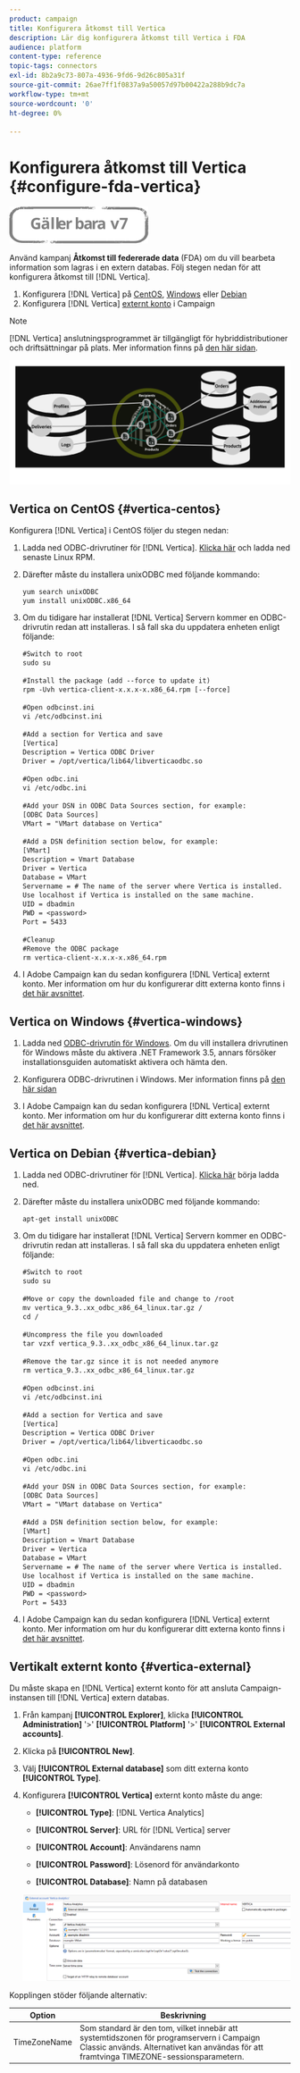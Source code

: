 ```yaml
---
product: campaign
title: Konfigurera åtkomst till Vertica
description: Lär dig konfigurera åtkomst till Vertica i FDA
audience: platform
content-type: reference
topic-tags: connectors
exl-id: 8b2a9c73-807a-4936-9fd6-9d26c805a31f
source-git-commit: 26ae7ff1f0837a9a50057d97b00422a288b9dc7a
workflow-type: tm+mt
source-wordcount: '0'
ht-degree: 0%

---
```


# Konfigurera åtkomst till Vertica {#configure-fda-vertica}

![](../../assets/v7-only.svg)

Använd kampanj **Åtkomst till federerade data** (FDA) om du vill bearbeta information som lagras i en extern databas. Följ stegen nedan för att konfigurera åtkomst till [!DNL Vertica].

1. Konfigurera [!DNL Vertica] på [CentOS](#vertica-centos), [Windows](#vertica-windows) eller [Debian](#vertica-debian)
1. Konfigurera [!DNL Vertica] [externt konto](#vertica-external) i Campaign

>[!NOTE]
>
>[!DNL Vertica] anslutningsprogrammet är tillgängligt för hybriddistributioner och driftsättningar på plats. Mer information finns på [den här sidan](../../installation/using/capability-matrix.md).

![](assets/snowflake_3.png)

## Vertica on CentOS {#vertica-centos}

Konfigurera [!DNL Vertica] i CentOS följer du stegen nedan:

1. Ladda ned ODBC-drivrutiner för [!DNL Vertica]. [Klicka här](https://www.vertica.com/download/vertica/client-drivers/) och ladda ned senaste Linux RPM.

1. Därefter måste du installera unixODBC med följande kommando:

   ```
   yum search unixODBC
   yum install unixODBC.x86_64
   ```

1. Om du tidigare har installerat [!DNL Vertica] Servern kommer en ODBC-drivrutin redan att installeras. I så fall ska du uppdatera enheten enligt följande:

   ```
   #Switch to root
   sudo su
   
   #Install the package (add --force to update it)
   rpm -Uvh vertica-client-x.x.x-x.x86_64.rpm [--force]
   
   #Open odbcinst.ini
   vi /etc/odbcinst.ini
   
   #Add a section for Vertica and save
   [Vertica]
   Description = Vertica ODBC Driver
   Driver = /opt/vertica/lib64/libverticaodbc.so
   
   #Open odbc.ini
   vi /etc/odbc.ini
   
   #Add your DSN in ODBC Data Sources section, for example:
   [ODBC Data Sources]
   VMart = "VMart database on Vertica"
   
   #Add a DSN definition section below, for example:
   [VMart]
   Description = Vmart Database
   Driver = Vertica
   Database = VMart
   Servername = # The name of the server where Vertica is installed. Use localhost if Vertica is installed on the same machine.
   UID = dbadmin
   PWD = <password>
   Port = 5433
   
   #Cleanup
   #Remove the ODBC package
   rm vertica-client-x.x.x-x.x86_64.rpm
   ```

1. I Adobe Campaign kan du sedan konfigurera [!DNL Vertica] externt konto. Mer information om hur du konfigurerar ditt externa konto finns i [det här avsnittet](#vertica-external).

## Vertica on Windows {#vertica-windows}

1. Ladda ned [ODBC-drivrutin för Windows](https://www.vertica.com/download/vertica/client-drivers/). Om du vill installera drivrutinen för Windows måste du aktivera .NET Framework 3.5, annars försöker installationsguiden automatiskt aktivera och hämta den.

1. Konfigurera ODBC-drivrutinen i Windows. Mer information finns på [den här sidan](https://www.vertica.com/docs/9.2.x/HTML/Content/Authoring/ConnectingToVertica/ClientODBC/SettingUpADSN.htm)

1. I Adobe Campaign kan du sedan konfigurera [!DNL Vertica] externt konto. Mer information om hur du konfigurerar ditt externa konto finns i [det här avsnittet](#vertical-external).

## Vertica on Debian {#vertica-debian}

1. Ladda ned ODBC-drivrutiner för [!DNL Vertica]. [Klicka här](https://sfc-repo.snowflakecomputing.com/odbc/linux/latest/index.html) börja ladda ned.

1. Därefter måste du installera unixODBC med följande kommando:

   ```
   apt-get install unixODBC
   ```

1. Om du tidigare har installerat [!DNL Vertica] Servern kommer en ODBC-drivrutin redan att installeras. I så fall ska du uppdatera enheten enligt följande:

   ```
   #Switch to root
   sudo su
   
   #Move or copy the downloaded file and change to /root
   mv vertica_9.3..xx_odbc_x86_64_linux.tar.gz /
   cd /
   
   #Uncompress the file you downloaded
   tar vzxf vertica_9.3..xx_odbc_x86_64_linux.tar.gz
   
   #Remove the tar.gz since it is not needed anymore
   rm vertica_9.3..xx_odbc_x86_64_linux.tar.gz
   
   #Open odbcinst.ini
   vi /etc/odbcinst.ini
   
   #Add a section for Vertica and save
   [Vertica]
   Description = Vertica ODBC Driver
   Driver = /opt/vertica/lib64/libverticaodbc.so
   
   #Open odbc.ini
   vi /etc/odbc.ini
   
   #Add your DSN in ODBC Data Sources section, for example:
   [ODBC Data Sources]
   VMart = "VMart database on Vertica"
   
   #Add a DSN definition section below, for example:
   [VMart]
   Description = Vmart Database
   Driver = Vertica
   Database = VMart
   Servername = # The name of the server where Vertica is installed. Use localhost if Vertica is installed on the same machine.
   UID = dbadmin
   PWD = <password>
   Port = 5433
   ```

1. I Adobe Campaign kan du sedan konfigurera [!DNL Vertica] externt konto. Mer information om hur du konfigurerar ditt externa konto finns i [det här avsnittet](#vertica-external).

## Vertikalt externt konto {#vertica-external}

Du måste skapa en [!DNL Vertica] externt konto för att ansluta Campaign-instansen till [!DNL Vertica] extern databas.

1. Från kampanj **[!UICONTROL Explorer]**, klicka **[!UICONTROL Administration]** &#39;>&#39; **[!UICONTROL Platform]** &#39;>&#39; **[!UICONTROL External accounts]**.

1. Klicka på **[!UICONTROL New]**.

1. Välj **[!UICONTROL External database]** som ditt externa konto **[!UICONTROL Type]**.

1. Konfigurera **[!UICONTROL Vertica]** externt konto måste du ange:

   * **[!UICONTROL Type]**: [!DNL Vertica Analytics]

   * **[!UICONTROL Server]**: URL för [!DNL Vertica] server

   * **[!UICONTROL Account]**: Användarens namn

   * **[!UICONTROL Password]**: Lösenord för användarkonto

   * **[!UICONTROL Database]**: Namn på databasen

   ![](assets/vertica.png)

Kopplingen stöder följande alternativ:

| Option | Beskrivning |
|---|---|
| TimeZoneName | Som standard är den tom, vilket innebär att systemtidszonen för programservern i Campaign Classic används. Alternativet kan användas för att framtvinga TIMEZONE-sessionsparametern. |


